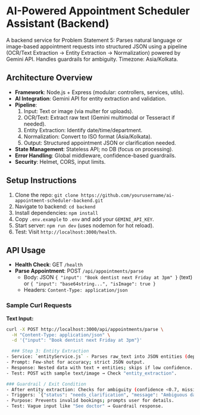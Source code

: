 # AI-Powered Appointment Scheduler Assistant (Backend)

A backend service for Problem Statement 5: Parses natural language or image-based appointment requests into structured JSON using a pipeline (OCR/Text Extraction -> Entity Extraction -> Normalization) powered by Gemini API. Handles guardrails for ambiguity. Timezone: Asia/Kolkata.

## Architecture Overview
- **Framework**: Node.js + Express (modular: controllers, services, utils).
- **AI Integration**: Gemini API for entity extraction and validation.
- **Pipeline**:
  1. Input: Text or image (via multer for uploads).
  2. OCR/Text: Extract raw text (Gemini multimodal or Tesseract if needed).
  3. Entity Extraction: Identify date/time/department.
  4. Normalization: Convert to ISO format (Asia/Kolkata).
  5. Output: Structured appointment JSON or clarification needed.
- **State Management**: Stateless API; no DB (focus on processing).
- **Error Handling**: Global middleware, confidence-based guardrails.
- **Security**: Helmet, CORS, input limits.

## Setup Instructions
1. Clone the repo: `git clone https://github.com/yourusername/ai-appointment-scheduler-backend.git`
2. Navigate to backend: `cd backend`
3. Install dependencies: `npm install`
4. Copy `.env.example` to `.env` and add your `GEMINI_API_KEY`.
5. Start server: `npm run dev` (uses nodemon for hot reload).
6. Test: Visit `http://localhost:3000/health`.

## API Usage
- **Health Check**: GET `/health`
- **Parse Appointment**: POST `/api/appointments/parse`
  - Body: JSON `{ "input": "Book dentist next Friday at 3pm" }` (text) or `{ "input": "base64string...", "isImage": true }`
  - Headers: `Content-Type: application/json`

### Sample Curl Requests
**Text Input:**
```bash
curl -X POST http://localhost:3000/api/appointments/parse \
  -H "Content-Type: application/json" \
  -d '{"input": "Book dentist next Friday at 3pm"}'

  ### Step 3: Entity Extraction
- Service: `entityService.js` - Parses raw_text into JSON entities (department, date ISO, time 24h, notes).
- Prompt: Few-shot for accuracy; strict JSON output.
- Response: Nested data with text + entities; skips if low confidence.
- Test: POST with sample text/image → Check "entity_extraction".

### Guardrail / Exit Condition
- After entity extraction: Checks for ambiguity (confidence <0.7, missing department/date/time).
- Triggers: `{"status": "needs_clarification", "message": "Ambiguous date/time or department"}` with data for clarification.
- Purpose: Prevents invalid bookings; prompts user for details.
- Test: Vague input like "See doctor" → Guardrail response.